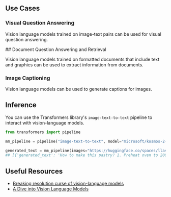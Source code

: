 ## Use Cases

### Visual Question Answering

Vision language models trained on image-text pairs can be used for visual question answering.

## Document Question Answering and Retrieval

Vision language models trained on formatted documents that include text and graphics can be used to extract information from documents.

### Image Captioning

Vision language models can be used to generate captions for images.

## Inference

You can use the Transformers library's `image-text-to-text` pipeline to interact with vision-language models.

```python
from transformers import pipeline

mm_pipeline = pipeline("image-text-to-text", model="microsoft/kosmos-2-patch14-224")

generated_text = mm_pipeline(images="https://huggingface.co/spaces/llava-hf/llava-4bit/resolve/main/examples/baklava.png", text="How to make this pastry?", max_new_tokens=50)
## [{'generated_text': 'How to make this pastry? 1. Preheat oven to 200 degrees Celsius.'}]
```

## Useful Resources

- [Breaking resolution curse of vision-language models](https://huggingface.co/blog/visheratin/vlm-resolution-curse)
- [A Dive into Vision Language Models](https://huggingface.co/blog/vision_language_pretraining)
